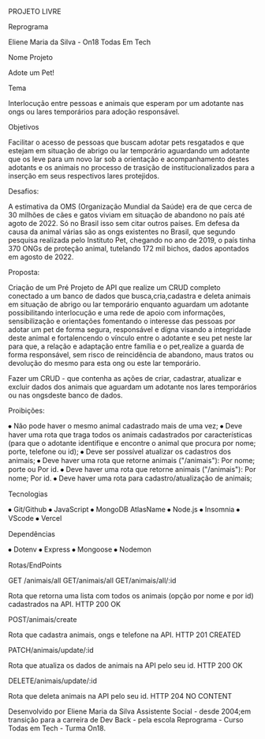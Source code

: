 PROJETO LIVRE

Reprograma

Eliene Maria da Silva - On18 Todas Em Tech

Nome Projeto

Adote um Pet!

Tema

Interlocução entre pessoas e animais que esperam por um adotante nas ongs ou lares temporários para adoção responsável.

Objetivos

 Facilitar o acesso de pessoas que buscam adotar pets resgatados e que estejam em situação de abrigo ou lar temporário aguardando um adotante que os leve para um novo lar sob a orientação e acompanhamento destes adotants e os animais no processo de trasição de institucionalizados para a inserção em seus respectivos lares protejidos.

Desafios:

A estimativa da OMS (Organização Mundial da Saúde) era de que cerca de 30 milhões de cães e gatos viviam em situação de abandono no país até agoto de 2022. Só no Brasil isso sem citar outros países. Em defesa da causa da animal várias são as ongs existentes no Brasil, que segundo pesquisa realizada pelo Instituto Pet, chegando no ano de 2019, o país tinha 370 ONGs de proteção animal, tutelando 172 mil bichos, dados apontados em agosto de 2022.

Proposta:

  Criação de um Pré Projeto de API que realize um CRUD completo conectado a um banco de dados que busca,cria,cadastra e deleta animais em situação de abrigo ou lar temporário enquanto aguardam um adotante possibilitando interlocução e uma rede de apoio com informações, sensibilização e orientações fomentando o interesse das pessoas por adotar um pet de forma segura, responsável e dígna visando a integridade deste animal e fortalencendo o vínculo entre o adotante e seu pet neste lar para que, a relação e adaptação entre família e o pet,realize a guarda de forma responsável, sem risco de reincidência de abandono, maus tratos ou devolução do mesmo para esta ong ou este lar temporário.

Fazer um CRUD - que contenha as ações de criar, cadastrar, atualizar e excluir dados dos animais que aguardam um adotante nos lares temporários ou nas ongsdeste banco de dados.

Proibições:

⦁	Não pode haver o mesmo animal cadastrado mais de uma vez;
⦁	Deve haver uma rota que traga todos os animais cadastrados por características (para que o adotante identifique e encontre o animal que procura por nome; porte, telefone ou id);
⦁	Deve ser possível atualizar os cadastros dos animais;
⦁	Deve haver uma rota que retorne animais ("/animais"): Por nome; porte ou  Por id.
⦁	Deve haver uma rota que retorne animais ("/animais"): Por nome; Por id.
⦁	Deve haver uma rota para cadastro/atualização de animais;

Tecnologias 

⦁	Git/Github
⦁	JavaScript
⦁	MongoDB AtlasName
⦁	Node.js
⦁	Insomnia
⦁	VScode
⦁	Vercel

Dependências

⦁	Dotenv
⦁	Express
⦁	Mongoose
⦁	Nodemon

Rotas/EndPoints

GET /animais/all
GET/animais/all
GET/animais/all/:id

Rota que retorna uma lista com todos os animais (opção por nome e por id) cadastrados na API.
HTTP 200 OK

POST/animais/create

Rota que cadastra animais, ongs e telefone na API.
HTTP 201 CREATED

PATCH/animais/update/:id

Rota que atualiza os dados de animais na API pelo seu id. 
HTTP 200 OK 

DELETE/animais/update/:id

Rota que deleta animais na API pelo seu id.
HTTP 204 NO CONTENT

Desenvolvido por Eliene Maria da Silva
Assistente Social - desde 2004;em transição para a carreira de Dev Back - pela escola Reprograma - Curso Todas em Tech - Turma On18. 